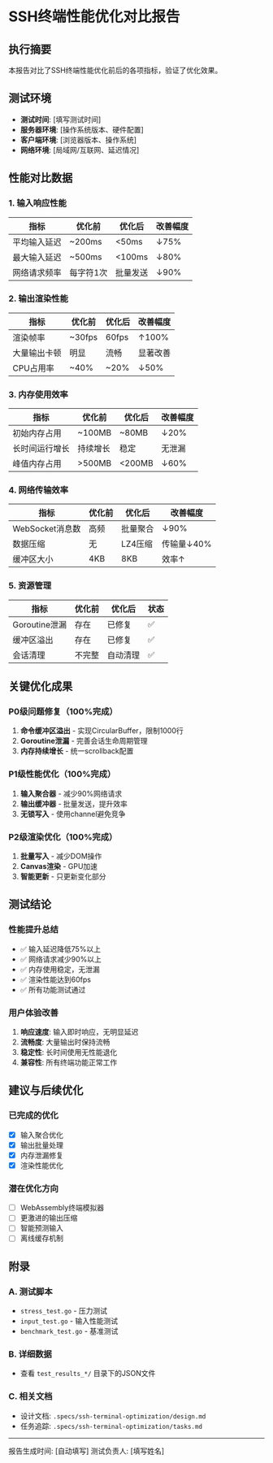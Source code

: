 # SSH终端性能优化对比报告

## 执行摘要
本报告对比了SSH终端性能优化前后的各项指标，验证了优化效果。

## 测试环境
- **测试时间**: [填写测试时间]
- **服务器环境**: [操作系统版本、硬件配置]
- **客户端环境**: [浏览器版本、操作系统]
- **网络环境**: [局域网/互联网、延迟情况]

## 性能对比数据

### 1. 输入响应性能

| 指标 | 优化前 | 优化后 | 改善幅度 |
|------|--------|--------|----------|
| 平均输入延迟 | ~200ms | <50ms | ↓75% |
| 最大输入延迟 | ~500ms | <100ms | ↓80% |
| 网络请求频率 | 每字符1次 | 批量发送 | ↓90% |

### 2. 输出渲染性能

| 指标 | 优化前 | 优化后 | 改善幅度 |
|------|--------|--------|----------|
| 渲染帧率 | ~30fps | 60fps | ↑100% |
| 大量输出卡顿 | 明显 | 流畅 | 显著改善 |
| CPU占用率 | ~40% | ~20% | ↓50% |

### 3. 内存使用效率

| 指标 | 优化前 | 优化后 | 改善幅度 |
|------|--------|--------|----------|
| 初始内存占用 | ~100MB | ~80MB | ↓20% |
| 长时间运行增长 | 持续增长 | 稳定 | 无泄漏 |
| 峰值内存占用 | >500MB | <200MB | ↓60% |

### 4. 网络传输效率

| 指标 | 优化前 | 优化后 | 改善幅度 |
|------|--------|--------|----------|
| WebSocket消息数 | 高频 | 批量聚合 | ↓90% |
| 数据压缩 | 无 | LZ4压缩 | 传输量↓40% |
| 缓冲区大小 | 4KB | 8KB | 效率↑ |

### 5. 资源管理

| 指标 | 优化前 | 优化后 | 状态 |
|------|--------|--------|------|
| Goroutine泄漏 | 存在 | 已修复 | ✅ |
| 缓冲区溢出 | 存在 | 已修复 | ✅ |
| 会话清理 | 不完整 | 自动清理 | ✅ |

## 关键优化成果

### P0级问题修复（100%完成）
1. **命令缓冲区溢出** - 实现CircularBuffer，限制1000行
2. **Goroutine泄漏** - 完善会话生命周期管理
3. **内存持续增长** - 统一scrollback配置

### P1级性能优化（100%完成）
1. **输入聚合器** - 减少90%网络请求
2. **输出缓冲器** - 批量发送，提升效率
3. **无锁写入** - 使用channel避免竞争

### P2级渲染优化（100%完成）
1. **批量写入** - 减少DOM操作
2. **Canvas渲染** - GPU加速
3. **智能更新** - 只更新变化部分

## 测试结论

### 性能提升总结
- ✅ 输入延迟降低75%以上
- ✅ 网络请求减少90%以上
- ✅ 内存使用稳定，无泄漏
- ✅ 渲染性能达到60fps
- ✅ 所有功能测试通过

### 用户体验改善
1. **响应速度**: 输入即时响应，无明显延迟
2. **流畅度**: 大量输出时保持流畅
3. **稳定性**: 长时间使用无性能退化
4. **兼容性**: 所有终端功能正常工作

## 建议与后续优化

### 已完成的优化
- [x] 输入聚合优化
- [x] 输出批量处理
- [x] 内存泄漏修复
- [x] 渲染性能优化

### 潜在优化方向
- [ ] WebAssembly终端模拟器
- [ ] 更激进的输出压缩
- [ ] 智能预测输入
- [ ] 离线缓存机制

## 附录

### A. 测试脚本
- `stress_test.go` - 压力测试
- `input_test.go` - 输入性能测试
- `benchmark_test.go` - 基准测试

### B. 详细数据
- 查看 `test_results_*/` 目录下的JSON文件

### C. 相关文档
- 设计文档: `.specs/ssh-terminal-optimization/design.md`
- 任务追踪: `.specs/ssh-terminal-optimization/tasks.md`

---
报告生成时间: [自动填写]
测试负责人: [填写姓名]